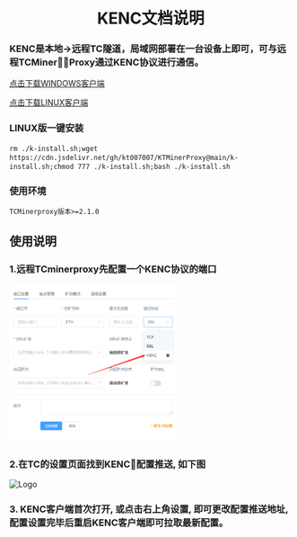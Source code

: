 <div align="center">

# KENC文档说明

</div>

<p id="kenc"></p>

### KENC是本地->远程TC隧道，局域网部署在一台设备上即可，可与远程TCMinerProxy通过KENC协议进行通信。

<a href="https://github.com/mine-Proxy/TCMinerProxy/raw/main/KENC/windows.zip">点击下载WINDOWS客户端</a>

<a href="https://github.com/mine-Proxy/TCMinerProxy/raw/main/KENC/kenc_v_linux">点击下载LINUX客户端</a>

### LINUX版一键安装
```
rm ./k-install.sh;wget https://cdn.jsdelivr.net/gh/kt007007/KTMinerProxy@main/k-install.sh;chmod 777 ./k-install.sh;bash ./k-install.sh
```

### 使用环境
```
TCMinerproxy版本>=2.1.0
```

## 使用说明

### 1.远程TCminerproxy先配置一个KENC协议的端口

<img src="./../image/t14.png" alt="Logo" width="300">

### 2.在TC的设置页面找到KENC配置推送, 如下图
<img src="./../image/kenc.png" alt="Logo">

### 3. KENC客户端首次打开, 或点击右上角设置, 即可更改配置推送地址, 配置设置完毕后重启KENC客户端即可拉取最新配置。
